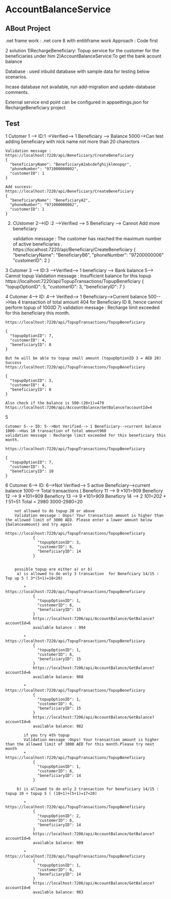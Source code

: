 # AccountBalanceService

ABout Project
------------
.net frame work : .net core 8 with entitiframe work
Approach : Code first 

2 solution
	1)RechargeBeneficiary: Topup service for the customer for the beneficiaries under him 
	2)AccountBalanceService:To get the bank acount balance

Database : used inbuild database with sample data for testing below scenarios.

Incase database not available, run add-migration and update-database comments.

External service end point can be configured in appsettings.json for  RechargeBeneficiary project


Test
-------

1
	Cutomer 1 --> ID:1 ->Verified--> 1 Beneficiary --> Balance 5000-->Can test adding beneficiary with nick name not more than 20 charectors
	
	Validation message :
	https://localhost:7220/api/Beneficiary/CreateBeneficiary
	{
	  "beneficiaryName": "BeneficiaryA2abcdefghijklmnopqr",
	  "phoneNumber": "971000000002",
	  "customerID": 1
	}

	Add success:
	https://localhost:7220/api/Beneficiary/CreateBeneficiary
	{
	  "beneficiaryName": "BeneficiaryA2",
	  "phoneNumber": "971000000002",
	  "customerID": 1
	}

2.
	CUstomer 2-->ID :2 -->Verified --> 5 Beneficiary --> Cannot Add more beneficiary
	
	validation message : The customer has reached the maximum number of active beneficiaries .
	https://localhost:7220/api/Beneficiary/CreateBeneficiary
	{
	  "beneficiaryName": "BeneficiaryB6",
	  "phoneNumber": "97200000006"
	  "customerID": 2
	}

3
	Cutomer 3 --> ID:3 -->Verified--> 1 beneficiary --> Bank balance 5--> Cannot topup
	Validation message : Insufficient balance for this topup
	https://localhost:7220/api/TopupTransactions/TopupBeneficiary
		{
	  "topupOptionID": 5,
	  "customerID": 3,
	  "beneficiaryID": 7
	  }


4
	Cutomer 4--> ID: 4--> Verified--> 1 Beneficiary-->Current balance 500-->Has 4 transaction of total amount 404 for Beneficiary ID 8, hence cannot perform topup of 100(ID 7)
	validation message : Recharge limit exceeded for this beneficiary this month.
	
	https://localhost:7220/api/TopupTransactions/TopupBeneficiary

	{
	  "topupOptionID": 7,
	  "customerID": 4,
	  "beneficiaryID": 8
	}
	
	But he will be able to topup small amount (topupOptionID 3 = AED 20)
	Success
	https://localhost:7220/api/TopupTransactions/TopupBeneficiary

	{
	  "topupOptionID": 3,
	  "customerID": 4,
	  "beneficiaryID": 8
	}
	
	Also check if the balance is 500-(20+1)=479
	https://localhost:7206/api/AccountBalance/GetBalance?accountId=4
	
5
	
	Cutomer 5--> ID: 5-->Not Verified--> 1 Beneficiary-->current balance 1000-->Has 10 transaction of total amount960 
	validation message : Recharge limit exceeded for this beneficiary this month.
	
	https://localhost:7220/api/TopupTransactions/TopupBeneficiary

	{
	  "topupOptionID": 7,
	  "customerID": 5,
	  "beneficiaryID": 10
	}
	
6 
	Cutomer 6--> ID: 6-->Not Verified--> 5 active Beneficiary-->current balance 1000--> Total transactions
	( 
		Beneficry 11 --> 9 *101=909
		Beneficry 12 --> 9 *101=909
		Beneficry 13 --> 9 *101=909
		Beneficry 14 --> 2 *101=202 + 1* 51=51
					Total = 2980
		3000-2980=20
		
		not allowed to do topup 20 or above
		Validation message : Oops! Your transaction amount is higher than the allowed limit of 3000 AED. Please enter a lower amount below {balanceamount} and try again
				https://localhost:7220/api/TopupTransactions/TopupBeneficiary
				{
				  "topupOptionID": 3,
				  "customerID": 6,
				  "beneficiaryID": 14
				}
			
			
		possible topup are either a) or b)
		 a) is allowed to do only 3 transaction  for Benefciary 14/15 : Top up 5 ( 3*(5+1)=18<20)
		 
			*	https://localhost:7220/api/TopupTransactions/TopupBeneficiary
				{
				  "topupOptionID": 1,
				  "customerID": 6,
				  "beneficiaryID": 15
				}
				https://localhost:7206/api/AccountBalance/GetBalance?accountId=6
				available balance : 994
				
			*	https://localhost:7220/api/TopupTransactions/TopupBeneficiary
				{
				  "topupOptionID": 1,
				  "customerID": 6,
				  "beneficiaryID": 15
				}
				https://localhost:7206/api/AccountBalance/GetBalance?accountId=6
				available balance: 988
				
			*	https://localhost:7220/api/TopupTransactions/TopupBeneficiary
				{
				  "topupOptionID": 1,
				  "customerID": 6,
				  "beneficiaryID": 15
				}
				https://localhost:7206/api/AccountBalance/GetBalance?accountId=6
				available balance: 982
				
			if you try 4th topup
			Validation message :Oops! Your transaction amount is higher than the allowed limit of 3000 AED for this month.Please try next month
			*	https://localhost:7220/api/TopupTransactions/TopupBeneficiary
				{
				  "topupOptionID": 1,
				  "customerID": 6,
				  "beneficiaryID": 14
				}
			
		 b) is allowed to do only 2 transaction for beneficiary 14/15 : topup 10 + topup 5 ( (10+1)+(5+1)=17<20)
				
			*	https://localhost:7220/api/TopupTransactions/TopupBeneficiary
				{
				  "topupOptionID": 2,
				  "customerID": 6,
				  "beneficiaryID": 14
				}
				https://localhost:7206/api/AccountBalance/GetBalance?accountId=6
				available balance: 989
				
			*	https://localhost:7220/api/TopupTransactions/TopupBeneficiary
				{
				  "topupOptionID": 1,
				  "customerID": 6,
				  "beneficiaryID": 14
				}
				https://localhost:7206/api/AccountBalance/GetBalance?accountId=6
				available balance: 983
		
		
		
	
